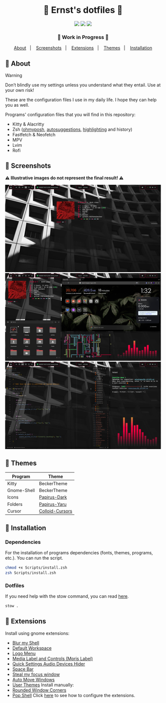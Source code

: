 <div align="center">
  <h1>💎 Ernst's dotfiles 💎</h1>
  <img src="https://img.shields.io/github/last-commit/ernstbecker/dotfiles?&labelColor=151515&color=ff0043">
  <img src="https://img.shields.io/github/stars/ernstbecker/dotfiles?style=flat&labelColor=151515&color=ff0043">
  <img src="https://img.shields.io/github/repo-size/ernstbecker/dotfiles?&labelColor=151515&color=ff0043">
  <h3>🚧  Work in Progress  🚧</h3>
  <a href="#-about">About</a>&nbsp;&nbsp;&nbsp;|&nbsp;&nbsp;&nbsp;
  <a href="#-screenshots">Screenshots</a>&nbsp;&nbsp;&nbsp;|&nbsp;&nbsp;&nbsp;
  <a href="#-extensions">Extensions</a>&nbsp;&nbsp;&nbsp;|&nbsp;&nbsp;&nbsp;
  <a href="#-themes">Themes</a>&nbsp;&nbsp;&nbsp;|&nbsp;&nbsp;&nbsp;
  <a href="#-installation">Installation</a>
</div>

## 🏮 About

> [!WARNING]
> Don’t blindly use my settings unless you understand what they entail. Use at your own risk!

These are the configuration files I use in my daily life. I hope they can help you as well.

Programs' configuration files that you will find in this repository:
- Kitty & Alacritty
- Zsh ([ohmyposh](https://github.com/JanDeDobbeleer/oh-my-posh), [autosuggestions](https://github.com/zsh-users/zsh-autosuggestions), [highlighting](https://github.com/zsh-users/zsh-syntax-highlighting) and history)
- Fastfetch & Neofetch
- MPV
- Lvim
- Rofi

## 📸 Screenshots
**⚠️ Illustrative images do not represent the final result! ⚠️**

![Desktop&Terminal](Info/Screenshots/A.png)
![Desktop&Terminal&Cava&Pipes](Info/Screenshots/B.png)
![VisualStudioCode&Terminal&Cava](Info/Screenshots/C.png)

## 🎨 Themes
| Program | Theme |
| --- | --- |
| Kitty | BeckerTheme |
| Gnome-Shell | BeckerTheme |
| Icons | [Papirus-Dark](https://github.com/PapirusDevelopmentTeam/papirus-icon-theme) |
| Folders | [Papirus-Yaru](https://github.com/PapirusDevelopmentTeam/papirus-folders) |
| Cursor | [Colloid-Cursors](https://github.com/vinceliuice/Colloid-icon-theme/tree/main/cursors) |

## 💾 Installation
### Dependencies
For the installation of programs dependencies (fonts, themes, programs, etc.). You can run the script.
```bash
chmod +x Scripts/install.zsh
zsh Scripts/install.zsh
```
### Dotfiles
If you need help with the stow command, you can read [here](https://www.gnu.org/software/stow/manual/stow.html).
```bash
stow .
```

## 🧩 Extensions
Install using gnome extensions:
- [Blur my Shell](https://extensions.gnome.org/extension/3193/blur-my-shell/)
- [Default Workspace](https://extensions.gnome.org/extension/4783/default-workspace/)
- [Logo Menu](https://extensions.gnome.org/extension/4451/logo-menu/)
- [Media Label and Controls (Mpris Label)](https://extensions.gnome.org/extension/4928/mpris-label/)
- [Quick Settings Audio Devices Hider](https://extensions.gnome.org/extension/5964/quick-settings-audio-devices-hider/)
- [Space Bar](https://extensions.gnome.org/extension/5090/space-bar/)
- [Steal my focus window](https://extensions.gnome.org/extension/6385/steal-my-focus-window/)
- [Auto Move Windows](https://extensions.gnome.org/extension/16/auto-move-windows/)
- [User Themes](https://extensions.gnome.org/extension/19/user-themes/)
Install manually:
- [Rounded Window Corners](https://github.com/yilozt/rounded-window-corners)
- [Pop Shell](https://github.com/pop-os/shell)
Click [here](Infos/extensions.md) to see how to configure the extensions.
